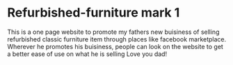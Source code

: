 # Refurbished-furniture mark 1
This is a one page website to promote my fathers new buisiness of selling refurbished classic furniture item through places like facebook marketplace.
Wherever he promotes his buisiness, people can look on the website to get a better ease of use on what he is selling
Love you dad!
<heart emoji here>
